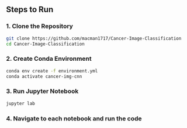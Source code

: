 ## Steps to Run

### 1. Clone the Repository

```bash
git clone https://github.com/macman1717/Cancer-Image-Classification
cd Cancer-Image-Classification
```

### 2. Create Conda Environment
```bash
conda env create -f environment.yml
conda activate cancer-img-cnn
```

### 3. Run Jupyter Notebook
```bash
jupyter lab
```

### 4. Navigate to each notebook and run the code
